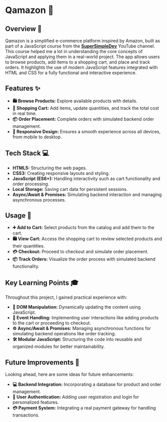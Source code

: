 # Qamazon 🛒

## Overview 📖

Qamazon is a simplified e-commerce platform inspired by Amazon, built as part of a JavaScript course from the **[SuperSimpleDev](https://github.com/SuperSimpleDev)** YouTube channel. This course helped me a lot in understanding the core concepts of JavaScript and applying them in a real-world project. The app allows users to browse products, add items to a shopping cart, and place and track orders. It highlights the use of modern JavaScript features integrated with HTML and CSS for a fully functional and interactive experience.

## Features ✨

- **🛍️ Browse Products:** Explore available products with details.
- **🛒 Shopping Cart:** Add items, update quantities, and track the total cost in real time.
- **📦 Order Placement:** Complete orders with simulated backend order management.
- **📱 Responsive Design:** Ensures a smooth experience across all devices, from mobile to desktop.

## Tech Stack 💻

- **HTML5:** Structuring the web pages.
- **CSS3:** Creating responsive layouts and styling.
- **JavaScript (ES6+):** Handling interactivity such as cart functionality and order processing.
- **Local Storage:** Saving cart data for persistent sessions.
- **Async/Await & Promises:** Simulating backend interaction and managing asynchronous processes.

## Usage 🚀

- **➕ Add to Cart:** Select products from the catalog and add them to the cart.
- **🛍️ View Cart:** Access the shopping cart to review selected products and their quantities.
- **💳 Checkout:** Proceed to checkout and simulate order placement.
- **📦 Track Orders:** Visualize the order process with simulated backend functionality.

## Key Learning Points 🎓

Throughout this project, I gained practical experience with:

- **📝 DOM Manipulation:** Dynamically updating the content using JavaScript.
- **🎯 Event Handling:** Implementing user interactions like adding products to the cart or proceeding to checkout.
- **⚙️ Async/Await & Promises:** Managing asynchronous functions for simulating backend operations like order tracking.
- **🛠️ Modular JavaScript:** Structuring the code into reusable and organized modules for better maintainability.

## Future Improvements 🚀

Looking ahead, here are some ideas for future enhancements:

- **💻 Backend Integration:** Incorporating a database for product and order management.
- **🔐 User Authentication:** Adding user registration and login for personalized features.
- **💳 Payment System:** Integrating a real payment gateway for handling transactions.
